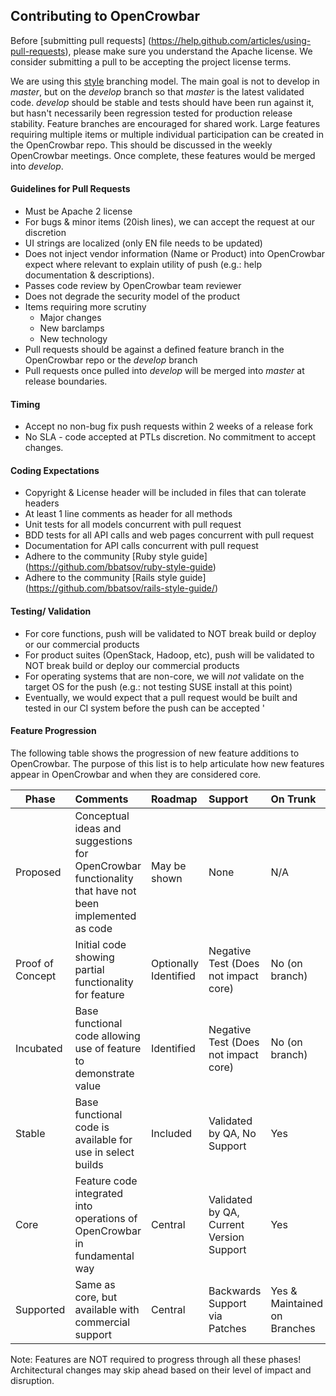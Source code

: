 ## Contributing to OpenCrowbar

Before [submitting pull requests]
(https://help.github.com/articles/using-pull-requests), please make sure you understand the Apache license.  We consider submitting a pull to be accepting the project license terms.

We are using this [style](http://nvie.com/posts/a-successful-git-branching-model/) branching model.  The main goal is not to develop in *master*, but on the *develop* branch so that *master* is the latest validated code.  *develop* should be stable and tests should have been run against it, but hasn't necessarily been regression tested for production release stability.  Feature branches are encouraged for shared work.  Large features requiring multiple items or multiple individual participation can be created in the OpenCrowbar repo.  This should be discussed in the weekly OpenCrowbar meetings.  Once complete, these features would be merged into *develop*.

#### Guidelines for Pull Requests

   * Must be Apache 2 license
   * For bugs & minor items (20ish lines), we can accept the request at our
     discretion
   * UI strings are localized (only EN file needs to be updated)
   * Does not inject vendor information (Name or Product) into OpenCrowbar expect
     where relevant to explain utility of push (e.g.: help documentation &
     descriptions).
   * Passes code review by OpenCrowbar team reviewer
   * Does not degrade the security model of the product
   * Items requiring more scrutiny
      * Major changes
      * New barclamps
      * New technology
   * Pull requests should be against a defined feature branch in the OpenCrowbar repo or the *develop* branch
   * Pull requests once pulled into *develop* will be merged into *master* at release boundaries.

#### Timing

   * Accept no non-bug fix push requests within 2 weeks of a release fork
   * No SLA - code accepted at PTLs discretion. No commitment to accept
     changes.

#### Coding Expectations

   * Copyright & License header will be included in files that can tolerate
     headers
   * At least 1 line comments as header for all methods
   * Unit tests for all models concurrent with pull request
   * BDD tests for all API calls and web pages concurrent with pull request
   * Documentation for API calls concurrent with pull request
   * Adhere to the community [Ruby style guide]
     (https://github.com/bbatsov/ruby-style-guide)
   * Adhere to the community [Rails style guide]
     (https://github.com/bbatsov/rails-style-guide/)

#### Testing/ Validation

   * For core functions, push will be validated to NOT break build or deploy or
     our commercial products
   * For product suites (OpenStack, Hadoop, etc), push will be validated to NOT
     break build or deploy our commercial products
   * For operating systems that are non-core, we will _not_ validate on the
     target OS for the push (e.g.: not testing SUSE install at this point)
   * Eventually, we would expect that a pull request would be built and tested
     in our CI system before the push can be accepted
'
#### Feature Progression

The following table shows the progression of new feature additions to OpenCrowbar.
The purpose of this list is to help articulate how new features appear in
OpenCrowbar and when they are considered core.

| Phase | Comments | Roadmap | Support | On Trunk |
|-----------|:-------------------------------------|:---------------------|:---------------|:-----------|
| Proposed | Conceptual ideas and suggestions for OpenCrowbar functionality that have not been implemented as code | May be shown | None | N/A |
| Proof of Concept | Initial code showing partial functionality for feature | Optionally Identified | Negative Test (Does not impact core) | No (on branch) |
| Incubated | Base functional code allowing use of feature to demonstrate value | Identified | Negative Test (Does not impact core) | No (on branch) |
| Stable | Base functional code is available for use in select builds | Included | Validated by QA, No Support | Yes|
| Core | Feature code integrated into operations of OpenCrowbar in fundamental way | Central | Validated by QA, Current Version Support | Yes |
| Supported | Same as core, but available with commercial support | Central | Backwards Support via Patches | Yes &amp; Maintained on Branches |

Note: Features are NOT required to progress through all these phases!
Architectural changes may skip ahead based on their level of impact and
disruption.
